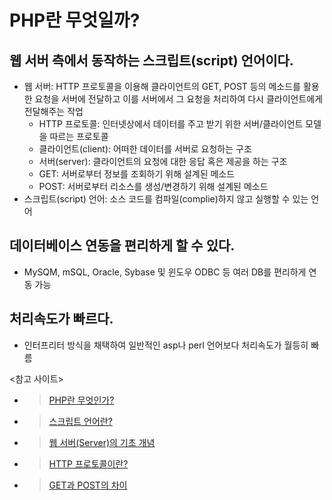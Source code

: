 # PHP란 무엇일까?
## 웹 서버 측에서 동작하는 스크립트(script) 언어이다.
* 웹 서버: HTTP 프로토콜을 이용해 클라이언트의 GET, POST 등의 메소드를 활용한 요청을 서버에 전달하고 이를 서버에서 그 요청을 처리하여 다시 클라이언트에게 전달해주는 작업
    * HTTP 프로토콜: 인터넷상에서 데이터를 주고 받기 위한 서버/클라이언트 모델을 따르는 프로토콜
    * 클라이언트(client): 어떠한 데이터를 서버로 요청하는 구조
    * 서버(server): 클라이언트의 요청에 대한 응답 혹은 제공을 하는 구조
    * GET: 서버로부터 정보를 조회하기 위해 설계된 메소드
    * POST: 서버로부터 리소스를 생성/변경하기 위해 설계된 메소드
* 스크립트(script) 언어: 소스 코드를 컴파일(complie)하지 않고 실행할 수 있는 언어

## 데이터베이스 연동을 편리하게 할 수 있다.
* MySQM, mSQL, Oracle, Sybase 및 윈도우 ODBC 등 여러 DB를 편리하게 연동 가능

## 처리속도가 빠르다.
* 인터프리터 방식을 채택하여 일반적인 asp나 perl 언어보다 처리속도가 월등히 빠름


<참고 사이트>
* >[PHP란 무엇인가?](https://server-talk.tistory.com/25)
* >[스크립트 언어란?](https://jokergt.tistory.com/81)
* >[웹 서버(Server)의 기초 개념](https://velog.io/@josworks27/%EC%9B%B9-%EC%84%9C%EB%B2%84Server%EC%9D%98-%EA%B8%B0%EC%B4%88-%EA%B0%9C%EB%85%90)
* >[HTTP 프로토콜이란?](https://shlee0882.tistory.com/107)
* >[GET과 POST의 차이](https://hongsii.github.io/2017/08/02/what-is-the-difference-get-and-post/)
